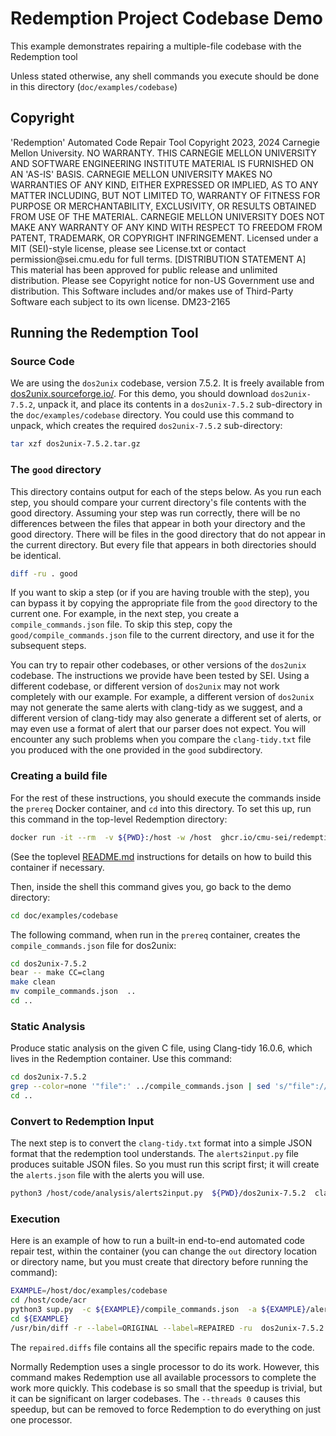 # Redemption Project Codebase Demo

This example demonstrates repairing a multiple-file codebase with the Redemption tool

Unless stated otherwise, any shell commands you execute should be done in this directory (`doc/examples/codebase`)

## Copyright

<legal>
'Redemption' Automated Code Repair Tool
Copyright 2023, 2024 Carnegie Mellon University.
NO WARRANTY. THIS CARNEGIE MELLON UNIVERSITY AND SOFTWARE ENGINEERING
INSTITUTE MATERIAL IS FURNISHED ON AN 'AS-IS' BASIS. CARNEGIE MELLON
UNIVERSITY MAKES NO WARRANTIES OF ANY KIND, EITHER EXPRESSED OR IMPLIED,
AS TO ANY MATTER INCLUDING, BUT NOT LIMITED TO, WARRANTY OF FITNESS FOR
PURPOSE OR MERCHANTABILITY, EXCLUSIVITY, OR RESULTS OBTAINED FROM USE OF
THE MATERIAL. CARNEGIE MELLON UNIVERSITY DOES NOT MAKE ANY WARRANTY OF ANY
KIND WITH RESPECT TO FREEDOM FROM PATENT, TRADEMARK, OR COPYRIGHT
INFRINGEMENT.
Licensed under a MIT (SEI)-style license, please see License.txt or
contact permission@sei.cmu.edu for full terms.
[DISTRIBUTION STATEMENT A] This material has been approved for public
release and unlimited distribution.  Please see Copyright notice for
non-US Government use and distribution.
This Software includes and/or makes use of Third-Party Software each
subject to its own license.
DM23-2165
</legal>

## Running the Redemption Tool
### Source Code

We are using the `dos2unix` codebase, version 7.5.2. It is freely available from [dos2unix.sourceforge.io/](https://sourceforge.net/projects/dos2unix/files/dos2unix/7.5.2/dos2unix-7.5.2.tar.gz/download).  For this demo, you should download `dos2unix-7.5.2`, unpack it, and place its contents in a `dos2unix-7.5.2` sub-directory in the `doc/examples/codebase` directory. You could use this command to unpack, which creates the required `dos2unix-7.5.2` sub-directory:
 
```sh
tar xzf dos2unix-7.5.2.tar.gz 
```

### The `good` directory

This directory contains output for each of the steps below. As you run each step, you should compare your current directory's file contents with the good directory. Assuming your step was run correctly, there will be no differences between the files that appear in both your directory and the good directory.  There will be files in the good directory that do not appear in the current directory. But every file that appears in both directories should be identical.

``` sh
diff -ru . good
```

If you want to skip a step (or if you are having trouble with the step), you can bypass it by copying the appropriate file from the `good` directory to the current one. For example, in the next step, you create a `compile_commands.json` file.  To skip this step, copy the `good/compile_commands.json` file to the current directory, and use it for the subsequent steps.

You can try to repair other codebases, or other versions of the `dos2unix` codebase.  The instructions we provide have been tested by SEI.  Using a different codebase, or different version of `dos2unix` may not work completely with our example. For example, a different version of `dos2unix` may not generate the same alerts with clang-tidy as we suggest, and a different version of clang-tidy may also generate a different set of alerts, or may even use a format of alert that our parser does not expect. You will encounter any such problems when you compare the `clang-tidy.txt` file you produced with the one provided in the `good` subdirectory.

### Creating a build file

For the rest of these instructions, you should execute the commands inside the `prereq` Docker container, and `cd` into this directory.  To set this up, run this command in the top-level Redemption directory:

``` sh
docker run -it --rm  -v ${PWD}:/host -w /host  ghcr.io/cmu-sei/redemption-prereq  bash
```

(See the toplevel [README.md](../../../README.md) instructions for details on how to build this container if necessary.

Then, inside the shell this command gives you, go back to the demo directory:

``` sh
cd doc/examples/codebase
```

The following command, when run in the `prereq` container, creates the `compile_commands.json` file for dos2unix:

``` sh
cd dos2unix-7.5.2
bear -- make CC=clang
make clean
mv compile_commands.json  ..
cd ..
```

### Static Analysis

Produce static analysis on the given C file, using Clang-tidy 16.0.6, which lives in the Redemption container.  Use this command:

``` sh
cd dos2unix-7.5.2
grep --color=none '"file":' ../compile_commands.json | sed 's/"file"://;  s/",/"/;' | sort -u  | xargs clang-tidy-16 -checks='*'  > ../clang-tidy.txt
cd ..
```

### Convert to Redemption Input

The next step is to convert the `clang-tidy.txt` format into a simple JSON format that the redemption tool understands. The `alerts2input.py` file produces suitable JSON files. So you must run this script first; it will create the `alerts.json` file with the alerts you will use.

``` sh
python3 /host/code/analysis/alerts2input.py  ${PWD}/dos2unix-7.5.2  clang_tidy  clang-tidy.txt  alerts.json
```

### Execution

Here is an example of how to run a built-in end-to-end automated code repair test, within the container (you can change the `out` directory location or directory name, but you must create that directory before running the command):

```sh
EXAMPLE=/host/doc/examples/codebase
cd /host/code/acr
python3 sup.py  -c ${EXAMPLE}/compile_commands.json  -a ${EXAMPLE}/alerts.json  -b ${EXAMPLE}/dos2unix-7.5.2  --repaired-src ${EXAMPLE}/out --threads 0
cd ${EXAMPLE}
/usr/bin/diff -r --label=ORIGINAL --label=REPAIRED -ru  dos2unix-7.5.2  out > repaired.diffs 
```

The `repaired.diffs` file contains all the specific repairs made to the code.

Normally Redemption uses a single processor to do its work. However, this command makes Redemption use all available processors to complete the work more quickly. This codebase is so small that the speedup is trivial, but it can be significant on larger codebases.  The `--threads 0` causes this speedup, but can be removed to force Redemption to do everything on just one processor.

